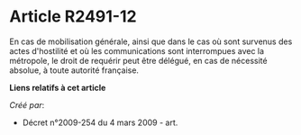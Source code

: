 # Article R2491-12

En cas de mobilisation générale, ainsi que dans le cas où sont survenus des actes d'hostilité et où les communications sont
interrompues avec la métropole, le droit de requérir peut être délégué, en cas de nécessité absolue, à toute autorité
française.

**Liens relatifs à cet article**

_Créé par_:

  - Décret n°2009-254 du 4 mars 2009 - art.
